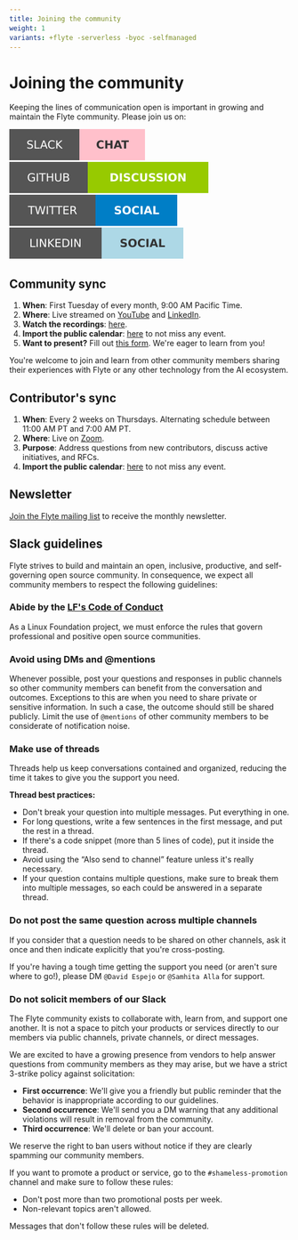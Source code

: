 ```yaml
---
title: Joining the community
weight: 1
variants: +flyte -serverless -byoc -selfmanaged
---
```


# Joining the community

Keeping the lines of communication open is important in growing and maintain the Flyte community.
Please join us on:

[![Flyte Slack](https://raw.githubusercontent.com/unionai/unionai-docs-static/main/images/community/joining-the-community/slack-chat-pink.svg)](https://slack.flyte.org)
[![GitHub Discussion](https://raw.githubusercontent.com/unionai/unionai-docs-static/main/images/community/joining-the-community/github-discussion-badge.svg)](https://github.com/flyteorg/flyte/discussions)
[![Twitter](https://raw.githubusercontent.com/unionai/unionai-docs-static/main/images/community/joining-the-community/twitter-social-blue.svg)](https://twitter.com/flyteorg)
[![LinkedIn](https://raw.githubusercontent.com/unionai/unionai-docs-static/main/images/community/joining-the-community/linkedin-social-lightblue.svg)](https://www.linkedin.com/groups/13962256)

## Community sync

1. **When**: First Tuesday of every month, 9:00 AM Pacific Time.
2. **Where**: Live streamed on [YouTube](https://www.youtube.com/@flyteorg/streams) and [LinkedIn](https://www.linkedin.com/company/union-ai/events/).
3. **Watch the recordings**: [here](https://www.youtube.com/live/d81Jd4rfmzw?feature=shared).
4. **Import the public calendar**: [here](https://lists.lfaidata.foundation/g/flyte-announce/ics/12031983/2145304139/feed.ics) to not miss any event.
5. **Want to present?** Fill out [this form](https://tally.so/r/wgN8LM). We're eager to learn from you!

You're welcome to join and learn from other community members sharing their experiences with Flyte or any other technology from the AI ecosystem.

## Contributor's sync

1. **When**: Every 2 weeks on Thursdays. Alternating schedule between 11:00 AM PT and 7:00 AM PT.
2. **Where**: Live on [Zoom](https://zoom-lfx.platform.linuxfoundation.org/meeting/92309721545?password=c93d76a7-801a-47c6-9916-08e38e5a5c1f).
3. **Purpose**: Address questions from new contributors, discuss active initiatives, and RFCs.
4. **Import the public calendar**: [here](https://lists.lfaidata.foundation/g/flyte-announce/ics/12031983/2145304139/feed.ics) to not miss any event.

## Newsletter

[Join the Flyte mailing list](https://lists.lfaidata.foundation/g/flyte-announce/join) to receive the monthly newsletter.

## Slack guidelines

Flyte strives to build and maintain an open, inclusive, productive, and self-governing open source community.
In consequence, we expect all community members to respect the following guidelines:

### Abide by the [LF's Code of Conduct](https://lfprojects.org/policies/code-of-conduct/)

As a Linux Foundation project, we must enforce the rules that govern professional and positive open source communities.

### Avoid using DMs and @mentions

Whenever possible, post your questions and responses in public channels so other community members can benefit from the conversation and outcomes.
Exceptions to this are when you need to share private or sensitive information.
In such a case, the outcome should still be shared publicly.
Limit the use of `@mentions` of other community members to be considerate of notification noise.

### Make use of threads

Threads help us keep conversations contained and organized, reducing the time it takes to give you the support you need.

**Thread best practices:**

- Don't break your question into multiple messages. Put everything in one.
- For long questions, write a few sentences in the first message, and put the rest in a thread.
- If there's a code snippet (more than 5 lines of code), put it inside the thread.
- Avoid using the “Also send to channel” feature unless it's really necessary.
- If your question contains multiple questions, make sure to break them into multiple messages, so each could be answered in a separate thread.

### Do not post the same question across multiple channels

If you consider that a question needs to be shared on other channels, ask it once and then indicate explicitly that you're cross-posting.

If you're having a tough time getting the support you need (or aren't sure where to go!), please DM `@David Espejo` or `@Samhita Alla` for support.

### Do not solicit members of our Slack

The Flyte community exists to collaborate with, learn from, and support one another.
It is not a space to pitch your products or services directly to our members via public channels, private channels, or direct messages.

We are excited to have a growing presence from vendors to help answer questions from community members as they may arise, but we have a strict 3-strike policy against solicitation:

- **First occurrence**: We'll give you a friendly but public reminder that the behavior is inappropriate according to our guidelines.
- **Second occurrence**: We'll send you a DM warning that any additional violations will result in removal from the community.
- **Third occurrence**: We'll delete or ban your account.

We reserve the right to ban users without notice if they are clearly spamming our community members.

If you want to promote a product or service, go to the `#shameless-promotion` channel and make sure to follow these rules:

- Don't post more than two promotional posts per week.
- Non-relevant topics aren't allowed.

Messages that don't follow these rules will be deleted.
